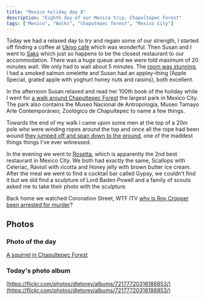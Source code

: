 ```yaml
---
title: "Mexico holiday day 8"
description: "Eighth day of our Mexico trip, Chapultepec Forest"
tags: ["Mexico", "Walks", "Chaputepec forest", "Mexico City"]
---
```


Today we had a relaxed day to try and regain some of our strength, I started off finding a coffee at [Ukiyo café](https://maps.app.goo.gl/ukgznWKJfcgEtiYh9) which was wonderful. Then Susan and I went to [Saks](https://maps.app.goo.gl/W47pL8QLdgY4CKvq6) which just so happens to be the closest restaurant to our accommodation. There was a huge queue and we were told maximum of 20 minutes wait. We only had to wait about 5 minutes. The [room was stunning](https://flickr.com/photos/dletorey/53648780612/in/album-72177720316186853/lightbox/), I had a smoked salmon omelette and Susan had an appley-thing (Apple Special, grated apple with yoghurt honey nuts and raisins), both excellent.

In the afternoon Susan relaxed and read her 100th book of the holiday while I went for [a walk around Chapultepec Forest](https://www.strava.com/activities/11166961638) the largest park in Mexico City. The park also contains the Museo Nacional de Antropología, Museo Tamayo Arte Contemporáneo, Zoológico de Chapultepec to name a few things.

Towards the end of my walk I came upon some men at the top of a 20m pole who were winding ropes around the top and once all the rope had been wound [they jumped off and span down to the ground](https://flickr.com/photos/dletorey/53650019711/in/album-72177720316186853/lightbox/), one of the maddest things things I've ever witnessed.

In the evening we went to [Rosetta](https://rosetta.com.mx/en/), which is apparently the 2nd best restaurant in Mexico City. We both had exactly the same, Scallops with Celeriac, Ravioli with ricotta and Honey jelly with brown butter ice cream. After the meal we went to find a cocktail bar called Gypsy, we couldn't find it but we did find a sculpture of Lord Baden Powell and a family of scouts asked me to take their photo with the sculpture.

Back home we watched Coronation Street, WTF ITV [why is Roy Cropper been arrested for murder](https://www.youtube.com/watch?v=QQkVKy1MGjE)?

## Photos

### Photo of the day

[A squirrel in Chapultepec Forest](https://flickr.com/photos/dletorey/53648783852/in/album-72177720316186853/lightbox/)

### Today's photo album

[https://flickr.com/photos/dletorey/albums/72177720316186853/](https://flickr.com/photos/dletorey/albums/72177720316186853/)

